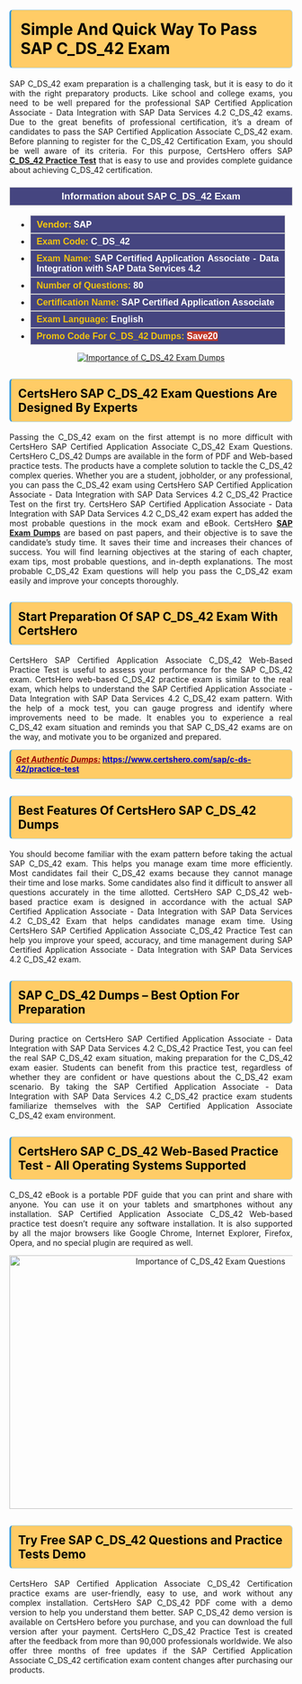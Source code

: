 <h1><strong><span style="display:block; color:#000000; background:#ffcc66; border: 0.5px solid #AED6F1 ; border-left: 3px solid #3498DB; padding: .6em; border-radius: 6px;">Simple And Quick Way To Pass SAP C_DS_42 Exam</span></strong></h1>

<p style="text-align: justify;">SAP C_DS_42 exam preparation is a challenging task, but it is easy to do it with the right preparatory products. Like school and college exams, you need to be well prepared for the professional SAP Certified Application Associate - Data Integration with SAP Data Services 4.2 C_DS_42 exams. Due to the great benefits of professional certification, it’s a dream of candidates to pass the SAP Certified Application Associate C_DS_42 exam. Before planning to register for the C_DS_42 Certification Exam, you should be well aware of its criteria. For this purpose, CertsHero offers SAP <a href="https://www.certshero.com/sap/c-ds-42"><strong>C_DS_42 Practice Test</strong></a> that is easy to use and provides complete guidance about achieving C_DS_42 certification.</p>

<h3 style="background: #454580; border: 1px solid rgb(204, 204, 204); padding: 5px 10px; text-align: center;"><span style="color:#ffffff;"><span style="font-size:11pt"><span style="line-height:normal"><span style="font-family:Calibri,sans-serif"><b><span style="font-size:13.0pt"><span cambria="">Information about SAP C_DS_42 Exam</span></span></b></span></span></span></span></h3>

<ul>
	<li style="margin:0cm 10pt">
	<div style="background:#454580; border: 1px solid rgb(204, 204, 204); padding: 5px 10px; text-align: justify;"><span style="font-size:11pt"><span style="line-height:normal"><span style="tab-stops:list 36.0pt"><span style="font-fam ily:Calibri,sans-serif"><b><span style="font-size:12.0pt"><span new="" roman="" style="font-family:" times=""><span style="color:#f1c40f;">Vendor:</span> <span style="color:#ffffff;">SAP</span></span></span></b></span></span></span></span></div>
	</li>
	<li style="margin:0cm 10pt">
	<div style="background: #454580; border: 1px solid rgb(204, 204, 204); padding: 5px 10px; text-align: justify;"><span style="font-size:11pt"><span style="line-height:normal"><span style="tab-stops:list 36.0pt"><span style="font-family:Calibri,sans-serif"><b><span style="font-size:12.0pt"><span new="" roman="" style="font-family:" times=""><span style="color:#f1c40f;">Exam Code:</span> <span style="color:#ffffff;">C_DS_42</span></span></span></b></span></span></span></span></div>
	</li>
	<li style="margin:0cm 10pt">
	<div style="background: #454580; border: 1px solid rgb(204, 204, 204); padding: 5px 10px; text-align: justify;"><span style="font-size:11pt"><span style="line-height:normal"><span style="tab-stops:list 36.0pt"><span style="font-family:Calibri,sans-serif"><b><span style="font-size:12.0pt"><span new="" roman="" style="font-family:" times=""><span style="color:#f1c40f;">Exam Name:</span> <span style="color:#ffffff;">SAP Certified Application Associate - Data Integration with SAP Data Services 4.2</span></span></span></b></span></span></span></span></div>
	</li>
	<li style="margin:0cm 10pt">
	<div style="background: #454580; border: 1px solid rgb(204, 204, 204); padding: 5px 10px;"><span style="font-size:11pt"><span style="line-height:normal"><span style="tab-stops:list 36.0pt"><span style="font-family:Calibri,sans-serif"><b><span style="font-size:12.0pt"><span new="" roman="" style="font-family:" times=""><span style="color:#f1c40f;">Number of Questions: </span><span style="color:#ffffff;">80</span></span></span></b></span></span></span></span></div>
	</li>
	<li style="margin:0cm 10pt">
	<div style="background: #454580; border: 1px solid rgb(204, 204, 204); padding: 5px 10px; text-align: justify;"><span style="font-size:11pt"><span style="line-height:normal"><span style="tab-stops:list 36.0pt"><span style="font-family:Calibri,sans-serif"><b><span style="font-size:12.0pt"><span new="" roman="" style="font-family:" times=""><span style="color:#f1c40f;">Certification Name:</span> <span style="color:#ffffff;">SAP Certified Application Associate</span></span></span></b></span></span></span></span></div>
	</li>
	<li style="margin:0cm 10pt">
	<div style="background: #454580; border: 1px solid rgb(204, 204, 204); padding: 5px 10px; text-align: justify;"><span style="font-size:11pt"><span style="line-height:normal"><span style="tab-stops:list 36.0pt"><span style="font-family:Calibri,sans-serif"><b><span style="font-size:12.0pt"><span new="" roman="" style="font-family:" times=""><span style="color:#f1c40f;">Exam Language:</span> <span style="color:#ffffff;">English</span></span></span></b></span></span></span></span></div>
	</li>
	<li style="margin:0cm 10pt">
	<div style="background: #454580; border: 1px solid rgb(204, 204, 204); padding: 5px 10px;"><span style="font-size:11pt"><span style="line-height:normal"><span style="tab-stops:list 36.0pt"><span style="font-family:Calibri,sans-serif"><b><span style="font-size:12.0pt"><span new="" roman="" style="font-family:" times=""><span style="color:#f1c40f;">Promo Code For C_DS_42 Dumps: </span><span style="color:#ffffff;"><span style="background-color:#c0392b;">Save20</span></span></span></span></b></span></span></span></span></div>
	</li>
</ul>

<p style="text-align: center;"><a href="https://www.certshero.com/sap/c-ds-42" rel="NOFOLLOW"><img alt="Importance of C_DS_42 Exam Dumps" src="https://i.imgur.com/UZuq4Dk.jpeg" /></a></p>

<h2><strong><span style="display:block; color:#000000; background:#ffcc66; border: 0.5px solid #AED6F1 ; border-left: 3px solid #3498DB; padding: .6em; border-radius: 6px;">CertsHero SAP C_DS_42 Exam Questions Are Designed By Experts</span></strong></h2>

<p style="text-align: justify;">Passing the C_DS_42 exam on the first attempt is no more difficult with CertsHero SAP Certified Application Associate C_DS_42 Exam Questions. CertsHero C_DS_42 Dumps are available in the form of PDF and Web-based practice tests. The products have a complete solution to tackle the C_DS_42 complex queries. Whether you are a student, jobholder, or any professional, you can pass the C_DS_42 exam using CertsHero SAP Certified Application Associate - Data Integration with SAP Data Services 4.2 C_DS_42 Practice Test on the first try. CertsHero SAP Certified Application Associate - Data Integration with SAP Data Services 4.2 C_DS_42 exam expert has added the most probable questions in the mock exam and eBook. CertsHero <a href="https://www.certshero.com/sap"><strong>SAP Exam Dumps</strong></a> are based on past papers, and their objective is to save the candidate’s study time. It saves their time and increases their chances of success. You will find learning objectives at the staring of each chapter, exam tips, most probable questions, and in-depth explanations. The most probable C_DS_42 Exam questions will help you pass the C_DS_42 exam easily and improve your concepts thoroughly.</p>

<h2><strong><span style="display:block; color:#000000; background:#ffcc66; border: 0.5px solid #AED6F1 ; border-left: 3px solid #3498DB; padding: .6em; border-radius: 6px;">Start Preparation Of SAP C_DS_42 Exam With CertsHero</span></strong></h2>

<p style="text-align: justify;">CertsHero SAP Certified Application Associate C_DS_42 Web-Based Practice Test is useful to assess your performance for the SAP C_DS_42 exam. CertsHero web-based C_DS_42 practice exam is similar to the real exam, which helps to understand the SAP Certified Application Associate - Data Integration with SAP Data Services 4.2 C_DS_42 exam pattern. With the help of a mock test, you can gauge progress and identify where improvements need to be made. It enables you to experience a real C_DS_42 exam situation and reminds you that SAP C_DS_42 exams are on the way, and motivate you to be organized and prepared.</p>

<p><strong><span style="display:block; color:#990000; background:#ffcc66; border: 0.5px solid #AED6F1 ; border-left: 3px solid #3498DB; padding: .6em; border-radius: 6px;"><span style="font-size:14px;"><u><i>Get Authentic Dumps:</i></u></span> <a href="https://www.certshero.com/sap/c-ds-42/practice-test"><span style="color:#0000cc;">https://www.certshero.com/sap/c-ds-42/practice-test</span></a></span></strong></p>

<h2><strong><span style="display:block; color:#000000; background:#ffcc66; border: 0.5px solid #AED6F1 ; border-left: 3px solid #3498DB; padding: .6em; border-radius: 6px;">Best Features Of CertsHero SAP C_DS_42 Dumps</span></strong></h2>

<p style="text-align: justify;">You should become familiar with the exam pattern before taking the actual SAP C_DS_42 exam. This helps you manage exam time more efficiently. Most candidates fail their C_DS_42 exams because they cannot manage their time and lose marks. Some candidates also find it difficult to answer all questions accurately in the time allotted. CertsHero SAP C_DS_42 web-based practice exam is designed in accordance with the actual SAP Certified Application Associate - Data Integration with SAP Data Services 4.2 C_DS_42 Exam that helps candidates manage exam time. Using CertsHero SAP Certified Application Associate C_DS_42 Practice Test can help you improve your speed, accuracy, and time management during SAP Certified Application Associate - Data Integration with SAP Data Services 4.2 C_DS_42 exam.</p>

<h2><strong><span style="display:block; color:#000000; background:#ffcc66; border: 0.5px solid #AED6F1 ; border-left: 3px solid #3498DB; padding: .6em; border-radius: 6px;">SAP C_DS_42 Dumps – Best Option For Preparation</span></strong></h2>

<p style="text-align: justify;">During practice on CertsHero SAP Certified Application Associate - Data Integration with SAP Data Services 4.2 C_DS_42 Practice Test, you can feel the real SAP C_DS_42 exam situation, making preparation for the C_DS_42 exam easier. Students can benefit from this practice test, regardless of whether they are confident or have questions about the C_DS_42 exam scenario. By taking the SAP Certified Application Associate - Data Integration with SAP Data Services 4.2 C_DS_42 practice exam students familiarize themselves with the SAP Certified Application Associate C_DS_42 exam environment.</p>

<h2><strong><span style="display:block; color:#000000; background:#ffcc66; border: 0.5px solid #AED6F1 ; border-left: 3px solid #3498DB; padding: .6em; border-radius: 6px;">CertsHero SAP C_DS_42 Web-Based Practice Test - All Operating Systems Supported</span></strong></h2>

<p style="text-align: justify;">C_DS_42 eBook is a portable PDF guide that you can print and share with anyone. You can use it on your tablets and smartphones without any installation. SAP Certified Application Associate C_DS_42 Web-based practice test doesn’t require any software installation. It is also supported by all the major browsers like Google Chrome, Internet Explorer, Firefox, Opera, and no special plugin are required as well.</p>

<p style="text-align: center;"><a href="https://www.certshero.com/product-detail/c-ds-42" rel="NOFOLLOW"><img alt="Importance of C_DS_42 Exam Questions" height="450" src="https://i.redd.it/vixpkfso1g981.jpg" width="700" /></a></p>

<h2><strong><span style="display:block; color:#000000; background:#ffcc66; border: 0.5px solid #AED6F1 ; border-left: 3px solid #3498DB; padding: .6em; border-radius: 6px;">Try Free SAP C_DS_42 Questions and Practice Tests Demo</span></strong></h2>

<p style="text-align: justify;">CertsHero SAP Certified Application Associate C_DS_42 Certification practice exams are user-friendly, easy to use, and work without any complex installation. CertsHero SAP C_DS_42 PDF come with a demo version to help you understand them better. SAP C_DS_42 demo version is available on CertsHero before you purchase, and you can download the full version after your payment. CertsHero C_DS_42 Practice Test is created after the feedback from more than 90,000 professionals worldwide. We also offer three months of free updates if the SAP Certified Application Associate C_DS_42 certification exam content changes after purchasing our products.</p>
